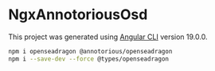 # NgxAnnotoriousOsd

This project was generated using [Angular CLI](https://github.com/angular/angular-cli) version 19.0.0.

```bash
npm i openseadragon @annotorious/openseadragon
npm i --save-dev --force @types/openseadragon
```
